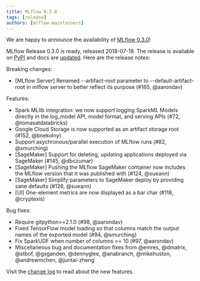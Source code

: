 ```yaml
---
title: MLflow 0.3.0
tags: [release]
authors: [mlflow-maintainers]
---
```


We are happy to announce the availability of [MLflow 0.3.0](https://github.com/mlflow/mlflow/releases/tag/v0.3.0)!

MLflow Release 0.3.0 is ready, released 2018-07-18. The release is available on [PyPI](https://pypi.org/project/mlflow/) and docs are [updated](https://mlflow.org/docs/latest/index.html). Here are the release notes:

Breaking changes:

- [MLflow Server] Renamed --artifact-root parameter to --default-artifact-root in mlflow server to better reflect its purpose (#165, @aarondav)

Features:

- Spark MLlib integration: we now support logging SparkML Models directly in the log_model API, model format, and serving APIs (#72, @tomasatdatabricks)
- Google Cloud Storage is now supported as an artifact storage root (#152, @bnekolny)
- Support asychronous/parallel execution of MLflow runs (#82, @smurching)
- [SageMaker] Support for deleting, updating applications deployed via SageMaker (#145, @dbczumar)
- [SageMaker] Pushing the MLflow SageMaker container now includes the MLflow version that it was published with (#124, @sueann)
- [SageMaker] Simplify parameters to SageMaker deploy by providing sane defaults (#126, @sueann)
- [UI] One-element metrics are now displayed as a bar char (#118, @cryptexis)

Bug fixes:

- Require gitpython>=2.1.0 (#98, @aarondav)
- Fixed TensorFlow model loading so that columns match the output names of the exported model (#94, @smurching)
- Fix SparkUDF when number of columns >= 10 (#97, @aarondav)
- Miscellaneous bug and documentation fixes from @emres, @dmatrix, @stbof, @gsganden, @dennyglee, @anabranch, @mikehuston, @andrewmchen, @juntai-zheng

Visit the [change log](https://github.com/mlflow/mlflow/blob/master/CHANGELOG.rst#030-2018-07-18) to read about the new features.
